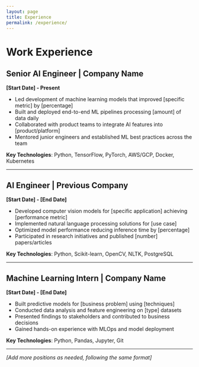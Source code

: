 ```yaml
---
layout: page
title: Experience
permalink: /experience/
---
```


# Work Experience

## Senior AI Engineer | Company Name
**[Start Date] - Present**

- Led development of machine learning models that improved [specific metric] by [percentage]
- Built and deployed end-to-end ML pipelines processing [amount] of data daily
- Collaborated with product teams to integrate AI features into [product/platform]
- Mentored junior engineers and established ML best practices across the team

**Key Technologies**: Python, TensorFlow, PyTorch, AWS/GCP, Docker, Kubernetes

---

## AI Engineer | Previous Company
**[Start Date] - [End Date]**

- Developed computer vision models for [specific application] achieving [performance metric]
- Implemented natural language processing solutions for [use case]
- Optimized model performance reducing inference time by [percentage]
- Participated in research initiatives and published [number] papers/articles

**Key Technologies**: Python, Scikit-learn, OpenCV, NLTK, PostgreSQL

---

## Machine Learning Intern | Company Name
**[Start Date] - [End Date]**

- Built predictive models for [business problem] using [techniques]
- Conducted data analysis and feature engineering on [type] datasets
- Presented findings to stakeholders and contributed to business decisions
- Gained hands-on experience with MLOps and model deployment

**Key Technologies**: Python, Pandas, Jupyter, Git

---

*[Add more positions as needed, following the same format]*
